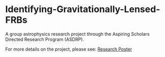 # Identifying-Gravitationally-Lensed-FRBs
A group astrophysics research project through the Aspiring Scholars Directed Research Program (ASDRP). 

For more details on the project, please see: [Research Poster](Poster.pdf)
